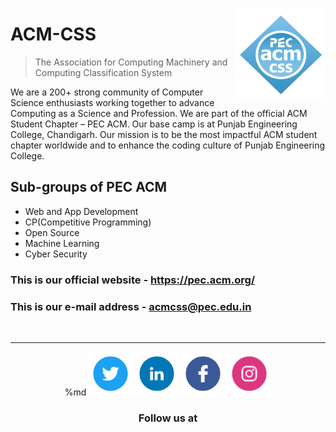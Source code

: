 [<img src="acm_logo.png" align="right" width="145"/>](https://pec.acm.org/)

# ACM-CSS
> The Association for Computing Machinery and Computing Classification System

We are a 200+ strong community of Computer Science enthusiasts working together to advance Computing as a Science and Profession. We are part of the official ACM Student Chapter – PEC ACM. Our base camp is at Punjab Engineering College, Chandigarh.
Our mission is to be the most impactful ACM student chapter worldwide and to enhance the coding culture of Punjab Engineering College.

## Sub-groups of PEC ACM 

- Web and App Development
- CP(Competitive Programming)
- Open Source
- Machine Learning
- Cyber Security

### This is our official website - https://pec.acm.org/

### This is our e-mail address - acmcss@pec.edu.in


<br>

---

<div align="center">
  
%md <a href="https://twitter.com/pec_acm?t=y2fAXu2NRVAiSGWnF8IWwQ&s=08" target="_blank"><img src="https://github.com/aritraroy/social-icons/blob/master/twitter-icon.png?raw=true" width="70"></a>
<a href="https://www.linkedin.com/company/pec-acm-student-chapter/"><img src="https://github.com/aritraroy/social-icons/blob/master/linkedin-icon.png?raw=true" width="70"></a>
<a href="https://m.facebook.com/pecacm?_rdr"><img src="https://github.com/aritraroy/social-icons/blob/master/facebook-icon.png?raw=true" width="70"></a>
<a href="https://www.instagram.com/pecacm/?igshid=YmMyMTA2M2Y%3D"><img src="https://github.com/aritraroy/social-icons/blob/master/instagram-icon.png?raw=true" width="70"></a>
  
### Follow us at
  
</div>
